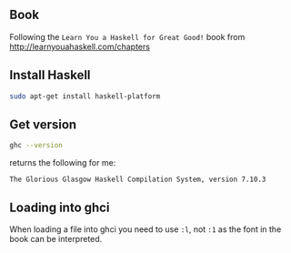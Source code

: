 ## Book

Following the ``Learn You a Haskell for Great Good!`` book from http://learnyouahaskell.com/chapters

## Install Haskell

```bash
sudo apt-get install haskell-platform
```

## Get version

```bash
ghc --version
```

returns the following for me:

```
The Glorious Glasgow Haskell Compilation System, version 7.10.3
```

## Loading into ghci

When loading a file into ghci you need to use ``:l``, not ``:1`` as the font in the book can be interpreted.
